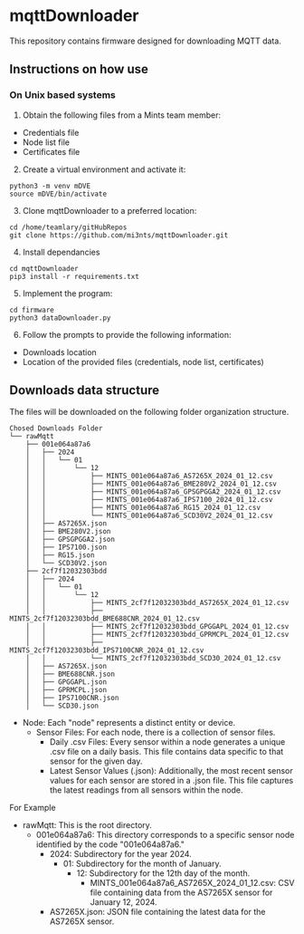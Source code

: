 # mqttDownloader
This repository contains firmware designed for downloading MQTT data.


## Instructions on how use 

### On Unix based systems
   
1. Obtain the following files from a Mints team member:
- Credentials file
- Node list file
- Certificates file

2. Create a virtual environment and activate it:
```
python3 -m venv mDVE
source mDVE/bin/activate
```

3. Clone mqttDownloader to a preferred location:
```
cd /home/teamlary/gitHubRepos
git clone https://github.com/mi3nts/mqttDownloader.git
```
4. Install dependancies
```
cd mqttDownloader
pip3 install -r requirements.txt
```
   
5. Implement the program:
```
cd firmware
python3 dataDownloader.py
```

6. Follow the prompts to provide the following information:
- Downloads location
- Location of the provided files (credentials, node list, certificates)


## Downloads data structure

The files will be downloaded on the following folder organization structure.
```
Chosed Downloads Folder
└── rawMqtt
    ├── 001e064a87a6
    │   ├── 2024
    │   │   └── 01
    │   │       └── 12
    │   │           ├── MINTS_001e064a87a6_AS7265X_2024_01_12.csv
    │   │           ├── MINTS_001e064a87a6_BME280V2_2024_01_12.csv
    │   │           ├── MINTS_001e064a87a6_GPSGPGGA2_2024_01_12.csv
    │   │           ├── MINTS_001e064a87a6_IPS7100_2024_01_12.csv
    │   │           ├── MINTS_001e064a87a6_RG15_2024_01_12.csv
    │   │           └── MINTS_001e064a87a6_SCD30V2_2024_01_12.csv
    │   ├── AS7265X.json
    │   ├── BME280V2.json
    │   ├── GPSGPGGA2.json
    │   ├── IPS7100.json
    │   ├── RG15.json
    │   └── SCD30V2.json
    ├── 2cf7f12032303bdd
    │   ├── 2024
    │   │   └── 01
    │   │       └── 12
    │   │           ├── MINTS_2cf7f12032303bdd_AS7265X_2024_01_12.csv
    │   │           ├── MINTS_2cf7f12032303bdd_BME688CNR_2024_01_12.csv
    │   │           ├── MINTS_2cf7f12032303bdd_GPGGAPL_2024_01_12.csv
    │   │           ├── MINTS_2cf7f12032303bdd_GPRMCPL_2024_01_12.csv
    │   │           ├── MINTS_2cf7f12032303bdd_IPS7100CNR_2024_01_12.csv
    │   │           └── MINTS_2cf7f12032303bdd_SCD30_2024_01_12.csv
    │   ├── AS7265X.json
    │   ├── BME688CNR.json
    │   ├── GPGGAPL.json
    │   ├── GPRMCPL.json
    │   ├── IPS7100CNR.json
    │   └── SCD30.json
```    
- Node: Each "node" represents a distinct entity or device.
   - Sensor Files: For each node, there is a collection of sensor files.
       - Daily .csv Files: Every sensor within a node generates a unique .csv file on a daily basis. This file contains data specific to that sensor for the given day.
       - Latest Sensor Values (.json): Additionally, the most recent sensor values for each sensor are stored in a .json file. This file captures the latest readings from all sensors within the node.

For Example
- rawMqtt: This is the root directory.
   - 001e064a87a6: This directory corresponds to a specific sensor node identified by the code "001e064a87a6."
      - 2024: Subdirectory for the year 2024.
         - 01: Subdirectory for the month of January.
           - 12: Subdirectory for the 12th day of the month.
              - MINTS_001e064a87a6_AS7265X_2024_01_12.csv: CSV file containing data from the AS7265X sensor for January 12, 2024.
      - AS7265X.json: JSON file containing the latest data for the AS7265X sensor.




